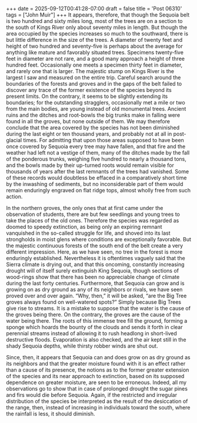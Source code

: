 +++
date = 2025-09-12T00:41:28-07:00
draft = false
title = 'Post 06310'
tags = ["John Muir"]
+++
It appears, therefore, that though the Sequoia belt is two hundred and sixty miles long, most of the trees are on a section to the south of Kings River only about seventy miles in length. But though the area occupied by the species increases so much to the southward, there is but little difference in the size of the trees. A diameter of twenty feet and height of two hundred and seventy-five is perhaps about the average for anything like mature and favorably situated trees. Specimens twenty-five feet in diameter are not rare, and a good many approach a height of three hundred feet. Occasionally one meets a specimen thirty feet in diameter, and rarely one that is larger. The majestic stump on Kings River is the largest I saw and measured on the entire trip. Careful search around the boundaries of the forests and groves and in the gaps of the belt failed to discover any trace of the former existence of the species beyond its present limits. On the contrary, it seems to be slightly extending its boundaries; for the outstanding stragglers, occasionally met a mile or two from the main bodies, are young instead of old monumental trees. Ancient ruins and the ditches and root-bowls the big trunks make in falling were found in all the groves, but none outside of them. We may therefore conclude that the area covered by the species has not been diminished during the last eight or ten thousand years, and probably not at all in post-glacial times. For admitting that upon those areas supposed to have been once covered by Sequoia every tree may have fallen, and that fire and the weather had left not a vestige of them, many of the ditches made by the fall of the ponderous trunks, weighing five hundred to nearly a thousand tons, and the bowls made by their up-turned roots would remain visible for thousands of years after the last remnants of the trees had vanished. Some of these records would doubtless be effaced in a comparatively short time by the inwashing of sediments, but no inconsiderable part of them would remain enduringly engraved on flat ridge tops, almost wholly free from such action.

In the northern groves, the only ones that at first came under the observation of students, there are but few seedlings and young trees to take the places of the old ones. Therefore the species was regarded as doomed to speedy extinction, as being only an expiring remnant vanquished in the so-called struggle for life, and shoved into its last strongholds in moist glens where conditions are exceptionally favorable. But the majestic continuous forests of the south end of the belt create a very different impression. Here, as we have seen, no tree in the forest is more enduringly established. Nevertheless it is oftentimes vaguely said that the Sierra climate is drying out, and that this oncoming, constantly increasing drought will of itself surely extinguish King Sequoia, though sections of wood-rings show that there has been no appreciable change of climate during the last forty centuries. Furthermore, that Sequoia can grow and is growing on as dry ground as any of its neighbors or rivals, we have seen proved over and over again. “Why, then,” it will be asked, “are the Big Tree groves always found on well-watered spots?” Simply because Big Trees give rise to streams. It is a mistake to suppose that the water is the cause of the groves being there. On the contrary, the groves are the cause of the water being there. The roots of this immense tree fill the ground, forming a sponge which hoards the bounty of the clouds and sends it forth in clear perennial streams instead of allowing it to rush headlong in short-lived destructive floods. Evaporation is also checked, and the air kept still in the shady Sequoia depths, while thirsty robber winds are shut out.

Since, then, it appears that Sequoia can and does grow on as dry ground as its neighbors and that the greater moisture found with it is an effect rather than a cause of its presence, the notions as to the former greater extension of the species and its near approach to extinction, based on its supposed dependence on greater moisture, are seen to be erroneous. Indeed, all my observations go to show that in case of prolonged drought the sugar pines and firs would die before Sequoia. Again, if the restricted and irregular distribution of the species be interpreted as the result of the desiccation of the range, then, instead of increasing in individuals toward the south, where the rainfall is less, it should diminish.
